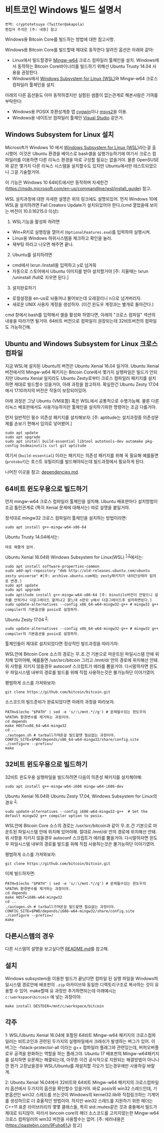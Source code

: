 비트코인 Windows 빌드 설명서
====================

	번역: cryptotetsuya (Twitter@akapola)
	편집자 주석은 [주: 내용] 참고

Windows용 Bitcoin Core를 빌드하는 방법에 대한 참고사항.

Windows용 Bitcoin Core를 빌드할때 제대로 동작한다 알려진 옵션은 아래와 같아:

* Linux에서 빌드할경우 [Mingw-w64](https://mingw-w64.org/doku.php) 크로스 컴파일러 툴체인을 설치. Windows에서 동작하는 Bitcoin Core바이너리를 빌드하기 위해선 Ubuntu Trusty 14.04 사용을 권장한다.
* Windows에서 [Windows Subsystem for Linux (WSL)](https://msdn.microsoft.com/commandline/wsl/about)와 Mingw-w64 크로스 컴파일러 툴체인을 설치.

아래의 다른 옵션들도 아마 동작하겠지만 실험된 샘플이 없는관계로 해본사람은 기여를 부탁한다:

* Windows용 POSIX 호환성계층 앱 [cygwin](http://www.cygwin.com/)이나 [msys2](http://www.msys2.org/)을 이용.
* Windows용 네이트브 컴파일러 툴체인 [Visual Studio](https://www.visualstudio.com) 같은거.

Windows Subsystem for Linux 설치
---------------------------------------

Microsoft가 Windows 10 에서 [Windows Subsystem for Linux (WSL)](https://msdn.microsoft.com/commandline/wsl/about)라는걸 출시했어. 
이것은 Ubuntu 환경을 베이스로 bash셸을 실행가능하기에 여기서 크로스 컴파일러를 이용하면 다른 리눅스 환경을 따로 구성할 필요는 없을거야.
물론 OpenSUSE와 같은 몇가지 다른 리눅스 시스템을 설치할수도 있지만 Ubuntu에서만 테스트되었으니 그걸 기술할거야.

이 기능은 Windows 10 64비트에서만 동작하며 자세한건 (https://msdn.microsoft.com/en-us/commandline/wsl/install_guide) 참고.

WSL 설치과정에 대한 자세한 설명은 위의 링크에도 설명되있어.
먼저 Windows 10에 WSL을 설치하려면 Fall Creators Update가 설치되있어야 한다.(cmd 열었을때 보이는 버전이 10.0.16215.0 이상):

1. WSL기능을 활성화 하려면
  * Win+R키로 실행창을 열어서 (`OptionalFeatures.exe`)를 입력하여 실행시켜.
  * Linux용 Windows 하위시스템을 체크하고 확인을 눌러.
  * 재부팅 하라고 나오면 해주면 끝나.
2. Ubuntu를 설치하려면
  * cmd에서 lxrun /install을 입력하고 y로 넘겨줘
  * 자동으로 스토어에서 Ubuntu 이미지를 받아 설치할거야 [주: 지울때는 lxrun /uninstall /full로 지우면 된다.]
3. 설치완료하기
  * 로컬설정을 en-us로 놔둘꺼냐 물어보는데 오래걸리니 n으로 넘겨버리자.
  * 새로운 UNIX 사용자 계정을 생성하자. (이건 윈도우 계정과는 별개로 돌아간다.)

cmd 창에서 bash를 입력해서 셸을 활성화 하였다면, 아래의 "크로스 컴파일" 섹션의 내용을 따라가면 될거야.
64비트 버전으로 컴파일이 권장되는데 32비트버전의 컴파일도 가능하긴해.

Ubuntu and Windows Subsystem for Linux 크로스 컴파일
------------------------------------------------------------

지금 WSL에 설치된 Ubuntu의 버전은 Ubuntu Xenial 16.04 일거야. Ubuntu Xenial 버전에서의 Mingw-w64 패키지는 Bitcoin Core에서 몇가지 실행파일은 빌드가 안되지만
Ubuntu Xenial 일지라도 Ubuntu Zesty로부터 크로스 컴파일러 패키지를 설치하면 제대로 빌드할수 있을거야, 아래 과정을 참고하자.
확실한건 Ubuntu Zesty 17.04 에서 17.10까지의 버전은 작동이 보장되어있어.

아래 과정은 그냥 Ubuntu (VM포함) 혹은 WSL에서 공통적으로 수행가능해. 물론 다른 리눅스 배포판에서도 사용가능하지만 툴체인을 설치하기위한 명령어는 조금 다를거야.

먼저 일반적인 필수 의존성 패키지를 설치해보자: [주: aptitude는 설치과정중 의존성문제를 손보기 편해서 임의로 넣어봤어.]

    sudo apt update
    sudo apt upgrade
    sudo apt install build-essential libtool autotools-dev automake pkg-config bsdmainutils curl git aptitude

여기서 (`build-essential`) 이라는 패키지는 의존성 패키지를 위해 꼭 필요해 예를들면 (`protobuf`)는 호스트 유틸리티를 빌드해야되는데 빌드과정에서 필요하게 된다.

나머진 이곳을 참고: [dependencies.md](build-unix-한국어번역.md#의존성패키지-dependencies).

## 64비트 윈도우용으로 빌드하기

먼저 mingw-w64 크로스 컴파일러 툴체인을 설치해. Ubuntu 배포판마다 설치방법이 조금 틀린관계로 (특히 Xenial 문제에 대해서는) 따로 설명을 붙일거야.

정석대로 mingw32 크로스 컴파일러 툴체인을 설치하는 방법이라면:

    sudo apt install g++-mingw-w64-x86-64

Ubuntu Trusty 14.04에서는:

    따로 해줄게 없어.

Ubuntu Xenial 16.04와 Windows Subsystem for Linux(WSL) <sup>[1](#footnote1),[2](#footnote2)</sup>에서는:

    sudo apt install software-properties-common
    sudo add-apt-repository "deb http://old-releases.ubuntu.com/ubuntu zesty universe" #[주: archive.ubuntu.com에는 zesty패키지가 내려간상태라 임의로 변경.]
    sudo apt update
    sudo apt upgrade
    sudo aptitude install g++-mingw-w64-x86-64 [주: binutils버전이 안맞으니 설치를 안하거나 다운그레이드 할꺼냐고 묻느데 n한뒤 y해서 다운그레이드후 설치하면된다.]
    sudo update-alternatives --config x86_64-w64-mingw32-g++ # mingw32 g++ compiler의 기본옵션을 posix로 설정하자.

Ubuntu Zesty 17.04 <sup>[2](#footnote2)</sup>:

    sudo update-alternatives --config x86_64-w64-mingw32-g++ # mingw32 g++ compiler의 기본옵션을 posix로 설정하자.

툴체인들이 제대로 설치되었다면 정상적인 빌드과정을 따라가자:

WSL안에 Bitcoin Core 소스의 경로는 무.조.건 기본으로 마운트된 파일시스템 안에 위치해 있어야해, 예를들면 /usr/src/bitcoin
그리고 /mnt/d/ 안의 경로에 위치해선 안돼. 위 사항을 지키지 않을경우 autoconf 스크립트가 에러를 뿜을거야.
다시말하자면 윈도우 파일시스템 내부의 경로를 빌드를 위해 직접 사용하는것은 불가능하단 이야기였어.

평범하게 소스를 가져와보자:

    git clone https://github.com/bitcoin/bitcoin.git

소스코드의 빌드준비가 완료되었다면 아래의 과정을 따라보자.

    PATH=$(echo "$PATH" | sed -e 's/:\/mnt.*//g') # 문제될수있는 윈도우의 %PATH% 환경변수를 제거하는 과정이야.
    cd depends
    make HOST=x86_64-w64-mingw32
    cd ..
    ./autogen.sh # tarball가져온걸 빌드할땐 필요없는 과정이야.
    CONFIG_SITE=$PWD/depends/x86_64-w64-mingw32/share/config.site ./configure --prefix=/
    make

## 32비트 윈도우용으로 빌드하기

32비트 윈도우용 실행파일을 빌드하려면 다음의 의존성 패키지를 설치해야해:

    sudo apt install g++-mingw-w64-i686 mingw-w64-i686-dev

Ubuntu Xenial 16.04와 Ubuntu Zesty 17.04, Windows Subsystem for Linux의 경우 <sup>[2](#footnote2)</sup>:

    sudo update-alternatives --config i686-w64-mingw32-g++  # Set the default mingw32 g++ compiler option to posix.

WSL안에 Bitcoin Core 소스의 경로는 /usr/src/bitcoin과 같이 무.조.건 기본으로 마운트된 파일시스템 안에 위치해 있어야해.
절대로 /mnt/d/ 안의 경로에 위치해선 안돼. 위 사항을 지키지 않을경우 autoconf 스크립트가 에러를 뿜을거야.
다시말하자면 윈도우 파일시스템 내부의 경로를 빌드를 위해 직접 사용하는것은 불가능하단 이야기였어.

평범하게 소스를 가져와보자:

    git clone https://github.com/bitcoin/bitcoin.git

이제 빌드하자면:

    PATH=$(echo "$PATH" | sed -e 's/:\/mnt.*//g') # 문제될수있는 윈도우의 %PATH% 환경변수를 제거하는 과정이야.
    cd depends
    make HOST=i686-w64-mingw32
    cd ..
    ./autogen.sh # tarball가져온걸 빌드할땐 필요없는 과정이야.
    CONFIG_SITE=$PWD/depends/i686-w64-mingw32/share/config.site ./configure --prefix=/
    make

## 다른시스템의 경우

다른 시스템의 설명을 보고싶다면 [README.md](https://github.com/bitcoin/bitcoin/blob/master/depends/README.md)를 참고해.

설치
-------------

Windows subsystem을 이용한 빌드가 끝났다면 컴파일 된 실행 파일을 Windows파일시스템 경로안에 배포판의 `.zip` 아카이브와 동일한 디렉토리구조로
복사하는 것이 유용할 수 있어. make할때 요 과정만 추가하면되는데 아래예시는 `c:\workspace\bitcoin` 에 넣는 과정이야:

    make install DESTDIR=/mnt/c/workspace/bitcoin

각주
---------

<a name="footnote1">1</a>: WSL/Ubuntu Xenial 16.04에 포함된 64비트 Mingw-w64 패키지의 크로스컴파일러는 비트코인과 관련된 두가지의 실행파일에서 크래쉬가 발생하는 버그가 있어. 이 버그는 -fstack-protector-all 이라는 g++ 컴파일러 플래그와 관련있는데, 버퍼오버플로우 공격을 완화하는 역할을 하는 플래그야.
Ubuntu 17 배포판의 Mingw-w64패키지를 설치하면 요문제는 해결되는데, 아무튼 이건 공식적으로 지원되는 해결방법이 아니니깐 뭔가 고장났을경우 WSL/Ubuntu를 재설치할 각오가 있는경우에만 사용하길 바랄게.

<a name="footnote2">2</a>: Ubuntu Xenial 16.04에서 32비트와 64비트 Mingw-w64 패키지의 크로스컴파일러 옵션에서 두가지의 옵션을 확인할수 있을거야. 바로 posix와 win32 스레드인데, 기본옵션인 win32 스레드를 쓰는것이 Windows의 kernel32.lib와 직접링크하는 기계어를 생성하므로 더 효율적인 방법이야.
하지만 win32 스레드를 지원하기 위한 헤더는 C++11 표준 라이브러리의 몇몇 클래스들, 특히 std::mutex같은 것과 충돌해서 빌드가 제대로 되지않아.
따라서 bincoin core의 헤더 소스코드를 고치지않는한 Mingw-w64 크로스 컴파일러의 win32 버전을 사용할수는 없어. [주: 에러내용은 (https://pastebin.com/9Fuhq61J) 참고]
